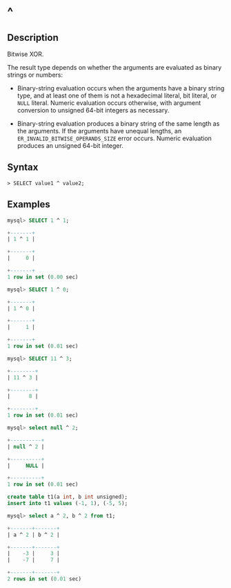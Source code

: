 # **^**

## **Description**

Bitwise XOR.

The result type depends on whether the arguments are evaluated as binary strings or numbers:

- Binary-string evaluation occurs when the arguments have a binary string type, and at least one of them is not a hexadecimal literal, bit literal, or `NULL` literal. Numeric evaluation occurs otherwise, with argument conversion to unsigned 64-bit integers as necessary.

- Binary-string evaluation produces a binary string of the same length as the arguments. If the arguments have unequal lengths, an `ER_INVALID_BITWISE_OPERANDS_SIZE` error occurs. Numeric evaluation produces an unsigned 64-bit integer.

## **Syntax**

```
> SELECT value1 ^ value2;
```

## **Examples**

```sql
mysql> SELECT 1 ^ 1;

+-------+
| 1 ^ 1 |

+-------+
|     0 |

+-------+
1 row in set (0.00 sec)

mysql> SELECT 1 ^ 0;

+-------+
| 1 ^ 0 |

+-------+
|     1 |

+-------+
1 row in set (0.01 sec)

mysql> SELECT 11 ^ 3;

+--------+
| 11 ^ 3 |

+--------+
|      8 |

+--------+
1 row in set (0.01 sec)

mysql> select null ^ 2;

+----------+
| null ^ 2 |

+----------+
|     NULL |

+----------+
1 row in set (0.01 sec)

create table t1(a int, b int unsigned);
insert into t1 values (-1, 1), (-5, 5);

mysql> select a ^ 2, b ^ 2 from t1;

+-------+-------+
| a ^ 2 | b ^ 2 |

+-------+-------+
|    -3 |     3 |
|    -7 |     7 |

+-------+-------+
2 rows in set (0.01 sec)
```
